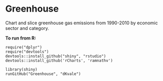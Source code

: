 Greenhouse
==========

Chart and slice greenhouse gas emissions from 1990-2010 by economic sector and category.


**To run from R:**

    require("dplyr")  
    require("devtools")  
    devtools::install_github("shiny", "rstudio")  
    devtools::install_github('rCharts', 'ramnathv')  

    library(shiny)  
    runGitHub("Greenhouse", "dKvale")
